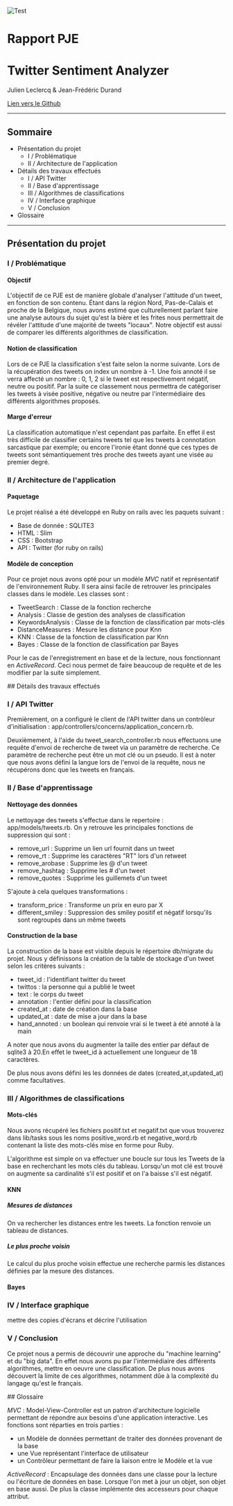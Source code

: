 ![Test](http://www.univ-lille1.fr/digitalAssets/38/38040_logo-trans.png)
# Rapport PJE
# Twitter Sentiment Analyzer
Julien Leclercq & Jean-Frédéric Durand

[Lien vers le Github](http://github.com/whispyy/TwitterSentimentAnalyzer)

----
## Sommaire

 * Présentation du projet
   * I / Problématique
   * II / Architecture de l'application
 * Détails des travaux effectués
   * I / API Twitter
   * II / Base d'apprentissage
   * III / Algorithmes de classifications
   * IV / Interface graphique
   * V / Conclusion
 * Glossaire


----
## Présentation du projet

### I / Problématique

#### Objectif
L'objectif de ce PJE est de manière globale d'analyser l'attitude d'un tweet, en fonction de son contenu. Étant dans la région Nord, Pas-de-Calais et proche de la Belgique, nous avons estimé que culturellement parlant faire une analyse autours du sujet qu'est la bière et les frites nous permettrait de révéler l'attitude d'une majorité de tweets "locaux".
Notre objectif est aussi de comparer les différents algorithmes de classification.

#### Notion de classification
Lors de ce PJE la classification s'est faite selon la norme suivante. Lors de la récupération des tweets on index un nombre à -1.
Une fois annoté il se verra affecté un nombre : 0, 1, 2 si le tweet est respectivement négatif, neutre ou positif.
Par la suite ce classement nous permettra de catégoriser les tweets à visée positive, négative ou neutre par l'intermédiaire des différents algorithmes proposés.

#### Marge d'erreur
La classification automatique n'est cependant pas parfaite. En effet il est très difficile de classifier certains tweets tel que les tweets à connotation sarcastique par exemple; ou encore l'ironie étant donné que ces types de tweets sont sémantiquement très proche des tweets ayant une visée au premier degré.

### II / Architecture de l'application

#### Paquetage
Le projet réalisé a été développé en Ruby on rails avec les paquets suivant :

 - Base de donnée : SQLITE3
 - HTML : Slim
 - CSS : Bootstrap
 - API : Twitter (for ruby on rails)

#### Modèle de conception
Pour ce projet nous avons opté pour un modèle _MVC_ natif et représentatif de l'environnement Ruby. Il sera ainsi facile de retrouver les principales classes dans le modèle. 
Les classes sont :
 - TweetSearch : Classe de la fonction recherche
 - Analysis : Classe de gestion des analyses de classification
 - KeywordsAnalysis : Classe de la fonction de classification par mots-clés
 - DistanceMeasures : Mesure les distance pour Knn
 - KNN : Classe de la fonction de classification par Knn
 - Bayes : Classe de la fonction de classification par Bayes

Pour le cas de l'enregistrement en base et de la lecture, nous fonctionnant en _ActiveRecord_. Ceci nous permet de faire beaucoup de requête et de les modifier par la suite simplement.



<div class="jfborder"></div>
## Détails des travaux effectués

### I / API Twitter
Premièrement, on a configuré le client de l'API twitter dans un contrôleur d'initialisation : 
app/controllers/concerns/application_concern.rb.

Deuxièmement, à l'aide du tweet_search_controller.rb nous effectuons une requête d'envoi de recherche de tweet via un paramètre de recherche. Ce paramètre de recherche peut être un mot clé ou un pseudo.
Il est à noter que nous avons défini la langue lors de l'envoi de la requête, nous ne récupérons donc que les tweets en français.

### II / Base d'apprentissage

#### Nettoyage des données
Le nettoyage des tweets s'effectue dans le repertoire : app/models/tweets.rb.
On y retrouve les principales fonctions de suppression qui sont :

 - remove_url : Supprime un lien url fournit dans un tweet
 - remove_rt : Supprime les caractères "RT" lors d'un retweet
 - remove_arobase : Supprime les @ d'un tweet
 - remove_hashtag : Supprime les # d'un tweet
 - remove_quotes : Supprime les guillemets d'un tweet

S'ajoute à cela quelques transformations :

 - transform_price : Transforme un prix en euro par X
 - different_smiley : Suppression des smiley positif et négatif lorsqu'ils sont regroupés dans un même tweets

#### Construction de la base
La construction de la base est visible depuis le répertoire db/migrate du projet.
Nous y définissons la création de la table de stockage d'un tweet selon les critères suivants :

 - tweet_id : l'identifiant twitter du tweet
 - twittos : la personne qui a publié le tweet
 - text : le corps du tweet
 - annotation : l'entier défini pour la classification
 - created_at : date de création dans la base
 - updated_at : date de mise a jour dans la base
 - hand_annoted : un boolean qui renvoie vrai si le tweet à été annoté à la main

A noter que nous avons du augmenter la taille des entier par défaut de sqlite3 à 20.En effet le tweet_id à actuellement une longueur de 18 caractères.

De plus nous avons défini les les données de dates (created_at,updated_at) comme facultatives.

### III / Algorithmes de classifications

#### Mots-clés
Nous avons récupéré les fichiers positif.txt et negatif.txt que vous trouverez dans lib/tasks sous les noms positive_word.rb et negative_word.rb contenant la liste des mots-clés mise en forme pour Ruby.

L'algorithme est simple on va effectuer une boucle sur tous les Tweets de la base en recherchant les mots clés du tableau. Lorsqu'un mot clé est trouvé on augmente sa cardinalité s'il est positif et on l'a baisse s'il est négatif.


#### KNN

##### Mesures de distances
On va rechercher les distances entre les tweets. 
La fonction renvoie un tableau de distances.

##### Le plus proche voisin
Le calcul du plus proche voisin effectue une recherche parmis les distances définies par la mesure des distances.

#### Bayes

### IV / Interface graphique

mettre des copies d'écrans et décrire l'utilisation

### V / Conclusion
Ce projet nous a permis de découvrir une approche du "machine learning" et du "big data". En effet nous avons pu par l'intermédiaire des différents algorithmes, mettre en oeuvre une classification. De plus nous avons découvert la limite de ces algorithmes, notamment dûe à la complexité du langage qu'est le français.

<div class="jfborder"></div>
## Glossaire

_MVC_ : Model-View-Controller est un patron d'architecture logicielle permettant de répondre aux besoins d'une application interactive. Les fonctions sont réparties en trois parties :

 * un Modèle de données permettant de traiter des données provenant de la base
 * une Vue représentant l'interface de utilisateur
 * un Contrôleur permettant de faire la liaison entre le Modèle et la vue

_ActiveRecord_ : Encapsulage des données dans une classe pour la lecture ou l'écriture de données en base. Lorsque l'on met à jour un objet, son objet en base aussi. De plus la classe implémente des accesseurs pour chaque attribut.